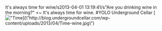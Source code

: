 It\'s always time for wine/s2013-04-01 13:19:41/s\"Are you drinking wine in the morning?\" <~ It\'s always time for wine. #YOLO Underground Cellar [![\"Time](\"http://blog.undergroundcellar.com/wp-content/uploads/2013/04/Time-wine.jpg\")](\"http://blog.undergroundcellar.com/wp-content/uploads/2013/04/Time-wine.jpg\")